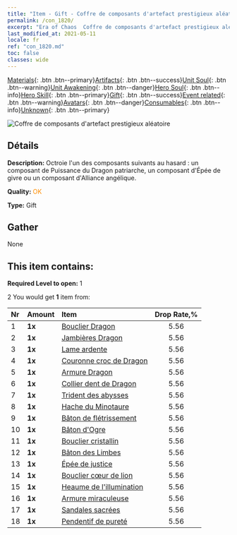```yaml
---
title: "Item - Gift - Coffre de composants d'artefact prestigieux aléatoire"
permalink: /con_1820/
excerpt: "Era of Chaos  Coffre de composants d'artefact prestigieux aléatoire"
last_modified_at: 2021-05-11
locale: fr
ref: "con_1820.md"
toc: false
classes: wide
---
```

 [Materials](/ItemsFR/){: .btn .btn--primary}[Artifacts](/ItemsFR/Artifacts/){: .btn .btn--success}[Unit Soul](/ItemsFR/UnitSoul/){: .btn .btn--warning}[Unit Awakening](/ItemsFR/UnitAwakening/){: .btn .btn--danger}[Hero Soul](/ItemsFR/HeroSoul/){: .btn .btn--info}[Hero Skill](/ItemsFR/HeroSkill/){: .btn .btn--primary}[Gift](/ItemsFR/Gift/){: .btn .btn--success}[Event related](/ItemsFR/Events/){: .btn .btn--warning}[Avatars](/ItemsFR/Avatars/){: .btn .btn--danger}[Consumables](/ItemsFR/Consumables/){: .btn .btn--info}[Unknown](/ItemsFR/Unknown/){: .btn .btn--primary}

 ![Coffre de composants d'artefact prestigieux aléatoire](/images/t/i_907046.png)

## Détails
 **Description:** Octroie l'un des composants suivants au hasard : un composant de Puissance du Dragon patriarche, un composant d'Épée de givre ou un composant d'Alliance angélique.

 **Quality:** <span style="color: #FF8C00">OK</span>

 **Type:** Gift

## Gather

  None

## This item contains:

 **Required Level to open:** 1

 2 You would get **1** item  from:

  | Nr | Amount |     Item    | Drop Rate,% |
  |:---|:-------|:------------|:---------:|
  | 1 |  **1x** | [Bouclier Dragon](/ItemsFR/art_144/) | 5.56 | 
  | 2 |  **1x** | [Jambières Dragon](/ItemsFR/art_145/) | 5.56 | 
  | 3 |  **1x** | [Lame ardente](/ItemsFR/art_146/) | 5.56 | 
  | 4 |  **1x** | [Couronne croc de Dragon](/ItemsFR/art_147/) | 5.56 | 
  | 5 |  **1x** | [Armure Dragon](/ItemsFR/art_148/) | 5.56 | 
  | 6 |  **1x** | [Collier dent de Dragon](/ItemsFR/art_149/) | 5.56 | 
  | 7 |  **1x** | [Trident des abysses](/ItemsFR/art_160/) | 5.56 | 
  | 8 |  **1x** | [Hache du Minotaure](/ItemsFR/art_161/) | 5.56 | 
  | 9 |  **1x** | [Bâton de flétrissement](/ItemsFR/art_162/) | 5.56 | 
  | 10 |  **1x** | [Bâton d'Ogre](/ItemsFR/art_163/) | 5.56 | 
  | 11 |  **1x** | [Bouclier cristallin](/ItemsFR/art_164/) | 5.56 | 
  | 12 |  **1x** | [Bâton des Limbes](/ItemsFR/art_165/) | 5.56 | 
  | 13 |  **1x** | [Épée de justice](/ItemsFR/art_150/) | 5.56 | 
  | 14 |  **1x** | [Bouclier cœur de lion](/ItemsFR/art_151/) | 5.56 | 
  | 15 |  **1x** | [Heaume de l'illumination](/ItemsFR/art_152/) | 5.56 | 
  | 16 |  **1x** | [Armure miraculeuse](/ItemsFR/art_153/) | 5.56 | 
  | 17 |  **1x** | [Sandales sacrées](/ItemsFR/art_154/) | 5.56 | 
  | 18 |  **1x** | [Pendentif de pureté](/ItemsFR/art_155/) | 5.56 | 

